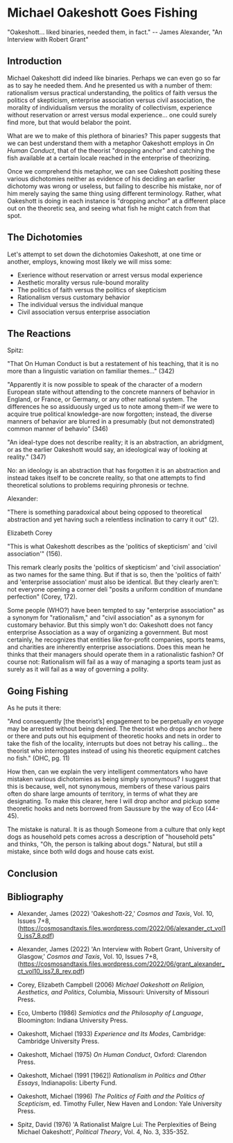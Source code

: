 # Michael Oakeshott Goes Fishing


"Oakeshott... liked binaries, needed them, in fact."
-- James Alexander, "An Interview with Robert Grant"


## Introduction

Michael Oakeshott did indeed like binaries. Perhaps we can even go so far as to
say he needed them. And he presented us with a number of them: rationalism
versus practical understanding, the politics of faith versus the politics of
skepticism, enterprise association versus civil association, the morality of
individualism versus the morality of collectivism, experience without
reservation or arrest versus modal experience... one could surely find
more, but that would belabor the point.

What are we to make of this plethora of binaries? This paper suggests that we
can best understand them with a metaphor Oakeshott employs in *On Human
Conduct*, that of the theorist "dropping anchor" and catching the fish
available at a certain locale reached in the enterprise of theorizing.

Once we comprehend this metaphor, we can see Oakeshott positing these various
dichotomies neither as evidence of his deciding an earlier dichotomy was wrong
or useless, but failing to describe his mistake, nor of him merely saying the
same thing using different terminology. Rather, what Oakeshott is doing in each
instance is "dropping anchor" at a different place out on the theoretic sea,
and seeing what fish he might catch from that spot.


## The Dichotomies

Let's attempt to set down the dichotomies Oakeshott, at one time or another, employs, knowing most likely we will miss
some:

- Exerience without reservation or arrest versus modal experience
- Aesthetic morality versus rule-bound morality
- The politics of faith versus the politics of skepticism
- Rationalism versus customary behavior
- The individual versus the individual manque
- Civil association versus enterprise association




## The Reactions


Spitz:

"That On Human Conduct is but a restatement of his teaching, that it is no more than a linguistic variation on familiar themes..." (342)


"Apparently it is now possible to speak of the character of a modern European state without attending to the
concrete manners of behavior in England, or France, or Germany, or any other national system. The differences he so
assiduously urged us to note among them-if we were to acquire true political knowledge-are now forgotten; instead, the
diverse manners of behavior are blurred in a presumably (but not demonstrated) common manner of behavio" (346)


"An ideal-type does not describe reality; it is an abstraction, an abridgment, or
as the earlier Oakeshott would say, an ideological way of looking at reality." (347)

No: an ideology is an abstraction that has forgotten it is an abstraction and instead takes itself to be concrete
reality, so that one attempts to find theoretical solutions to problems requiring phronesis or techne.

Alexander:

"There is something paradoxical about being opposed to theoretical abstraction and yet having such a relentless
inclination to carry it out" (2).

Elizabeth Corey

"This is what Oakeshott describes as the 'politics of skepticism' and 'civil association'" (156).

This remark clearly posits the 'politics of skepticism' and 'civil association' as two names for the same thing. But if
that is so, then the 'politics of faith' and 'enterprise association' must also be identical. But they clearly aren't:
not everyone opening a corner deli "posits a uniform condition of mundane perfection" (Corey, 172).

Some people (WHO?) have been tempted to say "enterprise association" as a synonym for "rationalism," and "civil association" as
a synonym for customary behavior. But this simply won't do: Oakeshott does not fancy enterprise Association as a way of
organizing a government. But most certainly, he recognizes that entities like for-profit companies, sports teams, and
charities are inherently enterprise associations. Does this mean he thinks that their managers should operate them in a
rationalistic fashion? Of course not: Rationalism will fail as a way of managing a sports team just as surely as it
will fail as a way of governing a polity.


## Going Fishing


As he puts it there:

"And consequently [the theorist’s] engagement to be perpetually *en voyage* may
be arrested without being denied. The theorist who drops anchor here or there
and puts out his equipment of theoretic hooks and nets in order to take the
fish of the locality, interrupts but does not betray his calling... the theorist
who interrogates instead of using his theoretic equipment catches no fish."
(OHC, pg. 11)

How then, can we explain the very intelligent commentators who have mistaken various dichotomies as being simply
synonymous? I suggest that this is because, well, not synonymous, members of these various pairs often do share large
amounts of territory, in terms of what they are designating. To make this clearer, here I will drop anchor and pickup
some theoretic hooks and nets borrowed from Saussure by the way of Eco (44-45). 

The mistake is natural. It is as though Someone from a culture that only kept dogs as household pets comes across a
description of "household pets" and thinks, "Oh, the person is talking about dogs." Natural, but still a mistake, since
both wild dogs and house cats exist.


## Conclusion



## Bibliography


- Alexander, James (2022) 'Oakeshott-22,'
*Cosmos and Taxis*, Vol. 10, Issues 7+8,
(https://cosmosandtaxis.files.wordpress.com/2022/06/alexander_ct_vol10_iss7_8.pdf)

- Alexander, James (2022) 'An Interview with Robert Grant, University of Glasgow,'
*Cosmos and Taxis*, Vol. 10, Issues 7+8,
(https://cosmosandtaxis.files.wordpress.com/2022/06/grant_alexander_ct_vol10_iss7_8_rev.pdf)

- Corey, Elizabeth Campbell (2006) *Michael Oakeshott on Religion, Aesthetics, and Politics*,
Columbia, Missouri: University of Missouri Press.

- Eco, Umberto (1986) *Semiotics and the Philosophy of Language*,
Bloomington: Indiana University Press.

- Oakeshott, Michael (1933) *Experience and Its Modes*,
Cambridge: Cambridge University Press.

- Oakeshott, Michael (1975) *On Human Conduct*, Oxford: Clarendon Press.

- Oakeshott, Michael (1991 [1962]) *Rationalism in Politics and Other Essays*,
Indianapolis: Liberty Fund.

- Oakeshott, Michael (1996) *The Politics of Faith and the Politics of Scepticism*,
ed. Timothy Fuller, New Haven and London: Yale University Press.

- Spitz, David (1976) 'A Rationalist Malgre Lui: The Perplexities
of Being Michael Oakeshott', *Political Theory*, Vol. 4, No. 3, 335-352.
